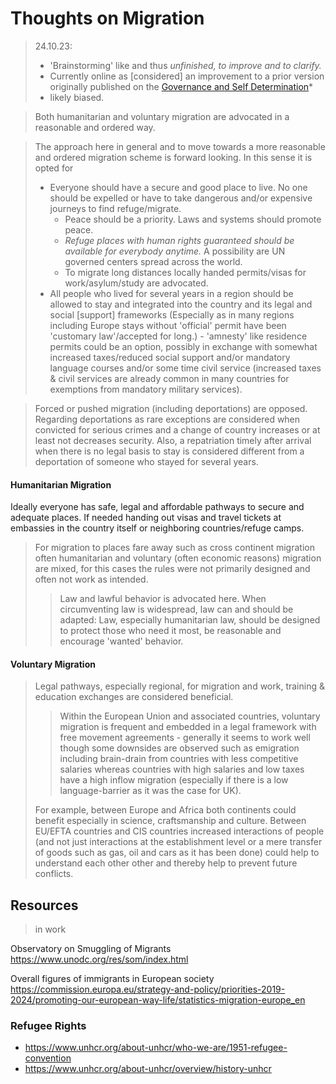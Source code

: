 
# Thoughts on Migration

> 24.10.23:
> * 'Brainstorming' like and thus *unfinished, to improve and to clarify.*
> * Currently online as [considered] an improvement to a prior version originally published on the [Governance and Self Determination](./governance_and_self_determination.md)*
> * likely biased.


> Both humanitarian and voluntary migration are advocated in a reasonable and ordered way.



> The approach here in general and to move towards a more reasonable and ordered migration scheme is forward looking. In this sense it is opted for 
> * Everyone should have a secure and good place to live. No one should be expelled or have to take dangerous and/or expensive journeys to find refuge/migrate.
>   * Peace should be a priority. Laws and systems should promote peace.
>   * *Refuge places with human rights guaranteed should be available for everybody anytime.* A possibility are UN governed centers spread across the world.
>   * To migrate long distances locally handed permits/visas for work/asylum/study are advocated.
> * All people who lived for several years in a region should be allowed to stay and integrated into the country and its legal and social [support] frameworks (Especially as in many regions including Europe stays without 'official' permit have been 'customary law'/accepted for long.) - 'amnesty' like residence permits could be an option, possibly in exchange with somewhat increased taxes/reduced social support and/or mandatory language courses and/or some time civil service (increased taxes & civil services are already common in many countries for exemptions from mandatory military services).

> 
> Forced or pushed migration (including deportations) are opposed. Regarding deportations as rare exceptions are considered when convicted for serious crimes and a change of country increases or at least not decreases security. Also, a repatriation timely after arrival when there is no legal basis to stay is considered different from a deportation of someone who stayed for several years.


#### Humanitarian Migration
Ideally everyone has safe, legal and affordable pathways to secure and adequate places. If needed handing out visas and travel tickets at embassies in the country itself or neighboring countries/refuge camps.
>
<!--
> >In the last decades regional humanitarian migration often worked within Europe. For example most Ukrainian women and children fortunately have safe passage to and legal stay in many European countries. // Men while eligible for asylum, have no safe passage as they are not allowed to leave Ukraine as the government wants them to be available for conscription [the topic is considered worth a discussion]. 
>> * If the war in Ukraine escalates not all in countries, both west and east of Ukraine, safety is guaranteed, thus in this case it is understandable and not unreasonable if people go further for safety reasons. 
-->
> For migration to places fare away such as cross continent migration often humanitarian and voluntary (often economic reasons) migration are mixed, for this cases the rules were not primarily designed and often not work as intended.
>> Law and lawful behavior is advocated here. When circumventing law is widespread, law can and should be adapted: Law, especially humanitarian law, should be designed to protect those who need it most, be reasonable and encourage 'wanted' behavior. 
<!--
* When some earning a lot of money from 'humanitarian' migration (for example smugglers and money lenders who finance smugglers fees) then there is a risk of prolonging or even encouraging human right abuses, conflicts and wars.
-->
>


#### Voluntary Migration
> Legal pathways, especially regional, for migration and work, training & education exchanges are considered beneficial. 
>> Within the European Union and associated countries, voluntary migration is frequent and embedded in a legal framework with free movement agreements - generally it seems to work well though some downsides are observed such as emigration including brain-drain from countries with less competitive salaries whereas countries with high salaries and low taxes have a high inflow migration (especially if there is a low language-barrier as it was the case for UK). 
>
> For example, between Europe and Africa both continents could benefit especially in science, craftsmanship and culture. Between EU/EFTA countries and CIS countries increased interactions of people (and not just interactions at the establishment level or a mere transfer of goods such as gas, oil and cars as it has been done) could help to understand each other other and thereby help to prevent future conflicts.


## Resources
> in work

Observatory on Smuggling of Migrants <https://www.unodc.org/res/som/index.html>

Overall figures of immigrants in European society <https://commission.europa.eu/strategy-and-policy/priorities-2019-2024/promoting-our-european-way-life/statistics-migration-europe_en>




### Refugee Rights

* <https://www.unhcr.org/about-unhcr/who-we-are/1951-refugee-convention>
* <https://www.unhcr.org/about-unhcr/overview/history-unhcr>